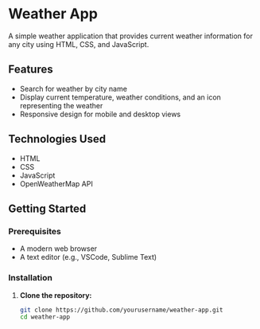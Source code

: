 # Weather App

A simple weather application that provides current weather information for any city using HTML, CSS, and JavaScript.

## Features

- Search for weather by city name
- Display current temperature, weather conditions, and an icon representing the weather
- Responsive design for mobile and desktop views

## Technologies Used

- HTML
- CSS
- JavaScript
- OpenWeatherMap API

## Getting Started

### Prerequisites

- A modern web browser
- A text editor (e.g., VSCode, Sublime Text)

### Installation

1. **Clone the repository:**

   ```bash
   git clone https://github.com/yourusername/weather-app.git
   cd weather-app
